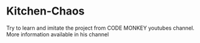 # Kitchen-Chaos
Try to learn and imitate the project from CODE MONKEY youtubes channel. More information available in his channel
